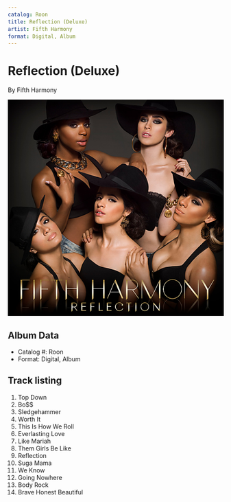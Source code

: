 ```yaml
---
catalog: Roon
title: Reflection (Deluxe)
artist: Fifth Harmony
format: Digital, Album
---
```


# Reflection (Deluxe)

By Fifth Harmony

![](../../assets/albumcovers/Fifth_Harmony-Reflection_Deluxe.png)

## Album Data

- Catalog #: Roon
- Format: Digital, Album


## Track listing


1. Top Down
2. Bo$$
3. Sledgehammer
4. Worth It
5. This Is How We Roll
6. Everlasting Love
7. Like Mariah
8. Them Girls Be Like
9. Reflection
10. Suga Mama
11. We Know
12. Going Nowhere
13. Body Rock
14. Brave Honest Beautiful

